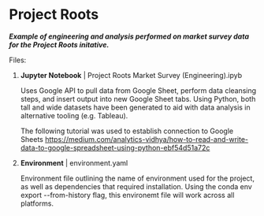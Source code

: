 # Project Roots 

***Example of engineering and analysis performed on market survey data for the Project Roots initative.***

Files:

1. **Jupyter Notebook** | Project Roots Market Survey (Engineering).ipyb

   Uses Google API to pull data from Google Sheet, perform data cleansing steps, and insert output into new Google Sheet tabs.
   Using Python, both tall and wide datasets have been generated to aid with data analysis in alternative tooling (e.g. Tableau).

   The following tutorial was used to establish connection to Google Sheets
   https://medium.com/analytics-vidhya/how-to-read-and-write-data-to-google-spreadsheet-using-python-ebf54d51a72c

2. **Environment** | environment.yaml

   Environment file outlining the name of environment used for the project, as well as dependencies that required installation.
   Using the conda env export --from-history flag, this environemt file will work across all platforms.
